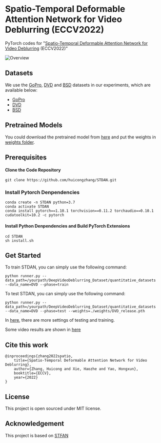 # Spatio-Temporal Deformable Attention Network for Video Deblurring (ECCV2022)

PyTorch codes for "[Spatio-Temporal Deformable Attention Network for Video Deblurring](https://arxiv.org/abs/2207.10852) (ECCV2022)"

![Overview](https://vilab.hit.edu.cn/projects/stdan/images/STDAN-Overview.png)

## Datasets

We use the [GoPro](https://github.com/SeungjunNah/DeepDeblur_release), [DVD](http://www.cs.ubc.ca/labs/imager/tr/2017/DeepVideoDeblurring/) and [BSD](https://github.com/zzh-tech/ESTRNN) datasets in our experiments, which are available below:

- [GoPro](https://drive.google.com/file/d/1y4wvPdOG3mojpFCHTqLgriexhbjoWVkK/view?usp=sharing)
- [DVD](https://www.cs.ubc.ca/labs/imager/tr/2017/DeepVideoDeblurring/DeepVideoDeblurring_Dataset.zip)
- [BSD](https://drive.google.com/file/d/19cel6QgofsWviRbA5IPMEv_hDbZ30vwH/view?usp=sharing)


## Pretrained Models

You could download the pretrained model from [here](https://drive.google.com/drive/folders/1ysVyLbw_phxAu5bJVNVSMH4ccFLTZhVp?usp=sharing) and put the weights in [weights folder](weights). 

## Prerequisites
#### Clone the Code Repository

```
git clone https://github.com/huicongzhang/STDAN.git
```
### Install Pytorch Denpendencies

```
conda create -n STDAN python=3.7 
conda activate STDAN
conda install pytorch==1.10.1 torchvision==0.11.2 torchaudio==0.10.1 cudatoolkit=10.2 -c pytorch
```

#### Install Python Denpendencies and Build PyTorch Extensions

```
cd STDAN
sh install.sh
```

## Get Started


To train STDAN, you can simply use the following command:

```
python runner.py --data_path=/yourpath/DeepVideoDeblurring_Dataset/quantitative_datasets --data_name=DVD --phase=train
```

To test STDAN, you can simply use the following command:
    
```
python runner.py --data_path=/yourpath/DeepVideoDeblurring_Dataset/quantitative_datasets --data_name=DVD --phase=test --weights=./weights/DVD_release.pth 
```

In [here](config.py), there are more settings of testing and training. 

Some video results are shown in [here](https://vilab.hit.edu.cn/projects/stdan)

## Cite this work

```
@inproceedings{zhang2022spatio,
    title={Spatio-Temporal Deformable Attention Network for Video Deblurring},
    author={Zhang, Huicong and Xie, Haozhe and Yao, Hongxun},
    booktitle={ECCV},
    year={2022}
}
```


## License

This project is open sourced under MIT license. 

## Acknowledgement
This project is based on [STFAN](https://github.com/sczhou/STFAN)









